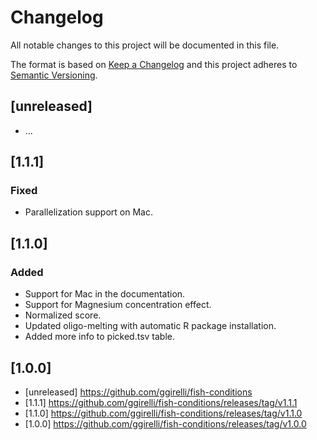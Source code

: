 # Changelog
All notable changes to this project will be documented in this file.

The format is based on [Keep a Changelog](http://keepachangelog.com/en/1.0.0/)
and this project adheres to [Semantic Versioning](http://semver.org/spec/v2.0.0.html).

## [unreleased]
- ...

## [1.1.1]
### Fixed
- Parallelization support on Mac.

## [1.1.0]
### Added
- Support for Mac in the documentation.
- Support for Magnesium concentration effect.
- Normalized score.
- Updated oligo-melting with automatic R package installation.
- Added more info to picked.tsv table.

## [1.0.0]

* [unreleased] https://github.com/ggirelli/fish-conditions
* [1.1.1] https://github.com/ggirelli/fish-conditions/releases/tag/v1.1.1
* [1.1.0] https://github.com/ggirelli/fish-conditions/releases/tag/v1.1.0
* [1.0.0] https://github.com/ggirelli/fish-conditions/releases/tag/v1.0.0
